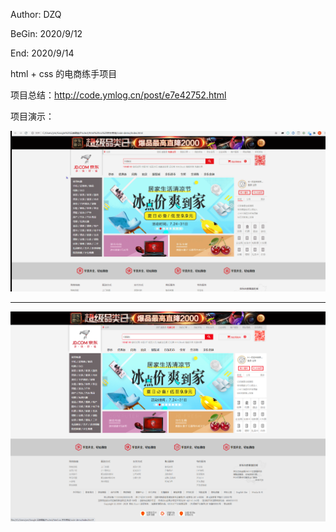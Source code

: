 Author: DZQ

BeGin: 2020/9/12

End: 2020/9/14



html + css 的电商练手项目



项目总结：http://code.ymlog.cn/post/e7e42752.html



项目演示：

![Gif演示](images/jd-demo-项目演示.gif)

---

![静态图](images/static-shortcut-demo.png)
